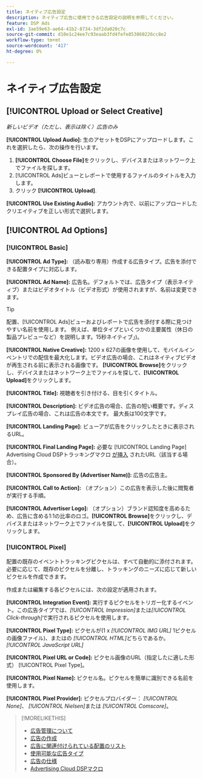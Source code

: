 ```yaml
---
title: ネイティブ広告設定
description: ネイティブ広告に使用できる広告設定の説明を参照してください。
feature: DSP Ads
exl-id: 3ae59e63-ae64-41b2-8734-3df2da020c7c
source-git-commit: d10e1c24ee7c93eaab3fd4fefe853860226cc8e2
workflow-type: tm+mt
source-wordcount: '417'
ht-degree: 0%

---
```


# ネイティブ広告設定

## [!UICONTROL Upload or Select Creative]

*新しいビデオ（ただし、表示は除く）広告のみ*

**[!UICONTROL Upload Audio]:** 生のアセットをDSPにアップロードします。これを選択したら、次の操作を行います。

1. **[!UICONTROL Choose File]**&#x200B;をクリックし、デバイスまたはネットワーク上でファイルを探します。
1. [!UICONTROL Ads]ビューとレポートで使用するファイルのタイトルを入力します。
1. クリック **[!UICONTROL Upload]**.

**[!UICONTROL Use Existing Audio]:** アカウント内で、以前にアップロードしたクリエイティブを正しい形式で選択します。

## [!UICONTROL Ad Options]

### [!UICONTROL Basic]

**[!UICONTROL Ad Type]:** （読み取り専用）作成する広告タイプ。広告を添付できる配置タイプに対応します。

**[!UICONTROL Ad Name]:** 広告名。デフォルトでは、広告タイプ（表示ネイティブ）またはビデオタイトル（ビデオ形式）が使用されますが、名前は変更できます。

>[!TIP]
>
> 配置、[!UICONTROL Ads]ビューおよびレポートで広告を添付する際に見つけやすい名前を使用します。 例えば、単位タイプといくつかの主要属性（休日の製品プレビューなど）を説明します。15秒ネイティブ」)。

**[!UICONTROL Native Creative]:** 1200 x 627の画像を使用して、モバイルインベントリでの配信を最大化します。ビデオ広告の場合、これはネイティブビデオが再生される前に表示される画像です。 **[!UICONTROL Browse]**&#x200B;をクリックし、デバイスまたはネットワーク上でファイルを探して、**[!UICONTROL Upload]**&#x200B;をクリックします。

**[!UICONTROL Title]:** 視聴者を引き付ける、目を引くタイトル。

**[!UICONTROL Description]:** ビデオ広告の場合、広告の短い概要です。ディスプレイ広告の場合、これは広告の本文です。 最大長は100文字です。

**[!UICONTROL Landing Page]:** ビューアが広告をクリックしたときに表示されるURL。

**[!UICONTROL Final Landing Page]:** 必要な [!UICONTROL Landing Page] Advertising Cloud DSPトラッキングマクロ [が挿入](/help/dsp/campaign-management/macros.md) されたURL（該当する場合）。

**[!UICONTROL Sponsored By (Advertiser Name)]:** 広告の広告主。

**[!UICONTROL Call to Action]:** （オプション）この広告を表示した後に閲覧者が実行する手順。

**[!UICONTROL Advertiser Logo]:** （オプション）ブランド認知度を高めるため、広告に含める1:1の比率のロゴ。**[!UICONTROL Browse]**&#x200B;をクリックし、デバイスまたはネットワーク上でファイルを探して、**[!UICONTROL Upload]**&#x200B;をクリックします。

### [!UICONTROL Pixel]

配置の既存のイベントトラッキングピクセルは、すべて自動的に添付されます。 必要に応じて、既存のピクセルを分離し、トラッキングのニーズに応じて新しいピクセルを作成できます。

作成または編集する各ピクセルには、次の設定が適用されます。

**[!UICONTROL Integration Event]:** 実行するピクセルをトリガー化するイベント。この広告タイプでは、*[!UICONTROL Impression]*&#x200B;または&#x200B;*[!UICONTROL Click-through]*&#x200B;で実行されるピクセルを使用します。

**[!UICONTROL Pixel Type]:** ピクセルが(1 x  *[!UICONTROL IMG URL]* 1ピクセルの画像ファイル)、またはの *[!UICONTROL HTML]*&#x200B;どちらであるか。 *[!UICONTROL JavaScript URL]*

**[!UICONTROL Pixel URL or Code]:** ピクセル画像のURL（指定したに適した形式） [!UICONTROL Pixel Type]。

**[!UICONTROL Pixel Name]:** ピクセル名。ピクセルを簡単に識別できる名前を使用します。

**[!UICONTROL Pixel Provider]:** ピクセルプロバイダー： *[!UICONTROL None]*、 *[!UICONTROL Nielsen]*&#x200B;または *[!UICONTROL Comscore]*。

>[!MORELIKETHIS]
>
>* [広告管理について](ad-about.md)
>* [広告の作成](ad-create.md)
>* [広告に関連付けられている配置のリスト](/help/dsp/campaign-management/ads/ad-list-placements.md)
>* [使用可能な広告タイプ](ad-types.md)
>* [広告の仕様](/help/dsp/assets/ad-specs.pdf)
>* [Advertising Cloud DSPマクロ](/help/dsp/campaign-management/macros.md)

